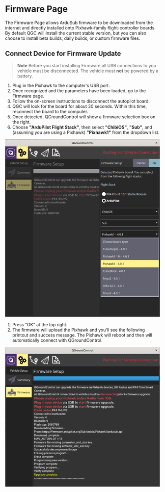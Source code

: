 # Firmware Page

The Firmware Page allows ArduSub firmware to be downloaded from the internet and directly installed onto Pixhawk-family flight-controller boards. By default QGC will install the current stable version, but you can also choose to install beta builds, daily builds, or custom firmware files.



## Connect Device for Firmware Update

> **Note** Before you start installing Firmware all USB connections to you vehicle must be disconnected. The vehicle must **not** be powered by a battery.

1. Plug in the Pixhawk to the computer's USB port.
2. Once recognized and the parameters have been loaded, go to the Firmware page.
3. Follow the on-screen instructions to disconnect the autopilot board.
4. QGC will look for the board for about 30 seconds. Within this time, reconnect the board to the computer.
5. Once detected, QGroundControl will show a firmware selection box on the right.
6. Choose **"ArduPilot Flight Stack"**, then select **"ChibiOS"**, **"Sub"**, and (assuming you are using a Pixhawk) **"Pixhawk1"** from the dropdown list.

![](<../../.gitbook/assets/firmware 2>)

1. Press "OK" at the top right.
2. The firmware will upload the Pixhawk and you'll see the following printout and success message. The Pixhawk will reboot and then will automatically connect with QGroundControl.

![](<../../.gitbook/assets/firmware 3>)
